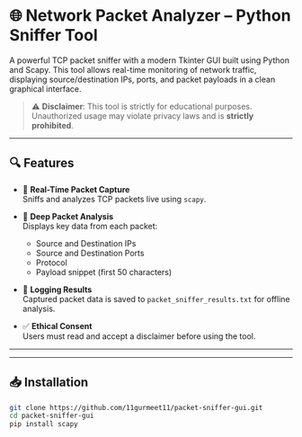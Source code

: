 # 🌐 Network Packet Analyzer – Python Sniffer Tool

A powerful TCP packet sniffer with a modern Tkinter GUI built using Python and Scapy. This tool allows real-time monitoring of network traffic, displaying source/destination IPs, ports, and packet payloads in a clean graphical interface.



> ⚠️ **Disclaimer**: This tool is strictly for educational purposes. Unauthorized usage may violate privacy laws and is **strictly prohibited**.

---

## 🔍 Features

- 📡 **Real-Time Packet Capture**  
  Sniffs and analyzes TCP packets live using `scapy`.

- 🧠 **Deep Packet Analysis**  
  Displays key data from each packet:
  - Source and Destination IPs
  - Source and Destination Ports
  - Protocol
  - Payload snippet (first 50 characters)

- 📁 **Logging Results**  
  Captured packet data is saved to `packet_sniffer_results.txt` for offline analysis.

- ✅ **Ethical Consent**  
  Users must read and accept a disclaimer before using the tool.

---

---

## 📥 Installation

```bash
git clone https://github.com/11gurmeet11/packet-sniffer-gui.git
cd packet-sniffer-gui
pip install scapy

